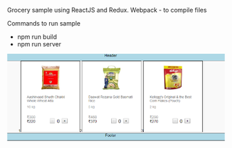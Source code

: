 Grocery sample using ReactJS and Redux.
Webpack - to compile files 

Commands to run sample 

  - npm run build
  - npm run server
  
  ![alt text](https://github.com/rkpuri/my-ekart/blob/master/public/assets/ekart-screenshot.png)
